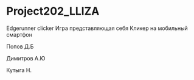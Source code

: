 # Project202_LLIZA
Edgerunner clicker
Игра представляющая себя Кликер на мобильный смартфон

Попов Д.Б

Димитров А.Ю

Кутыга Н.
